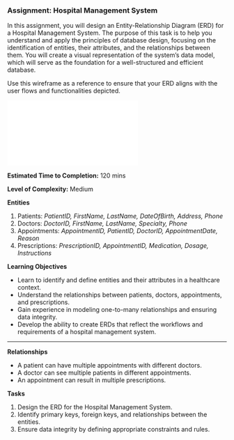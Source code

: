 ### Assignment: Hospital Management System

In this assignment, you will design an Entity-Relationship Diagram (ERD) for a Hospital Management System. The purpose of this task is to help you understand and apply the principles of database design, focusing on the identification of entities, their attributes, and the relationships between them. You will create a visual representation of the system’s data model, which will serve as the foundation for a well-structured and efficient database.

Use this wireframe as a reference to ensure that your ERD aligns with the user flows and functionalities depicted.

![Hospital Management](/04%20-%20ERD/Hospital%20Management%20System.md)


**Estimated Time to Completion:** 120 mins

**Level of Complexity:** Medium

**Entities**
1. Patients: *PatientID, FirstName, LastName, DateOfBirth, Address, Phone*
2. Doctors: *DoctorID, FirstName, LastName, Specialty, Phone*
3. Appointments: *AppointmentID, PatientID, DoctorID, AppointmentDate, Reason*
4. Prescriptions: *PrescriptionID, AppointmentID, Medication, Dosage, Instructions*


**Learning Objectives**
- Learn to identify and define entities and their attributes in a healthcare context.
- Understand the relationships between patients, doctors, appointments, and prescriptions.
- Gain experience in modeling one-to-many relationships and ensuring data integrity.
- Develop the ability to create ERDs that reflect the workflows and requirements of a hospital management system.

---

**Relationships**
- A patient can have multiple appointments with different doctors.
- A doctor can see multiple patients in different appointments.
- An appointment can result in multiple prescriptions.

**Tasks**
1. Design the ERD for the Hospital Management System.
2. Identify primary keys, foreign keys, and relationships between the entities.
3. Ensure data integrity by defining appropriate constraints and rules.